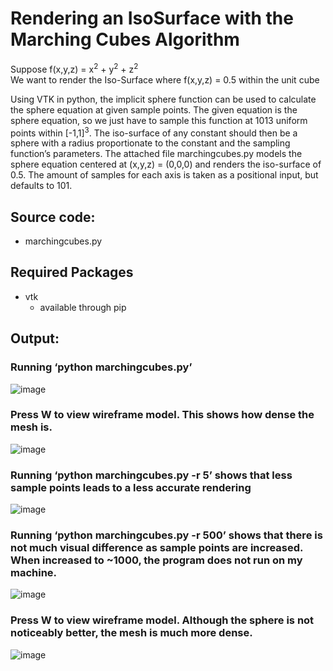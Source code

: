 # Rendering an IsoSurface with the Marching Cubes Algorithm

Suppose f(x,y,z) = x<sup>2</sup> + y<sup>2</sup> + z<sup>2</sup> \
We want to render the Iso-Surface where f(x,y,z) = 0.5 within the unit cube

Using VTK in python, the implicit sphere function can be used to calculate the sphere equation at given sample points. The given equation is the sphere equation, so we just have to sample this function at 1013 uniform points within [-1,1]<sup>3</sup>. The iso-surface of any constant should then be a sphere with a radius proportionate to the constant and the sampling function’s parameters. The attached file marchingcubes.py models the sphere equation centered at (x,y,z) = (0,0,0) and renders the iso-surface of 0.5. The amount of samples for each axis is taken as a positional input, but defaults to 101.

## Source code:
- marchingcubes.py

## Required Packages
- vtk
  - available through pip

## Output:

### Running ‘python marchingcubes.py’
![image](https://github.com/cmm1382/Visualization/assets/148571043/c777d7aa-2954-40bf-9925-3323ba6a610a)

### Press W to view wireframe model. This shows how dense the mesh is.
![image](https://github.com/cmm1382/Visualization/assets/148571043/e0ca3389-2d2f-43c3-9230-2e937204f506)

### Running ‘python marchingcubes.py -r 5’ shows that less sample points leads to a less accurate rendering
![image](https://github.com/cmm1382/Visualization/assets/148571043/63493355-2fc7-46e5-a9d2-c2f9e6c45b4f)

### Running ‘python marchingcubes.py -r 500’ shows that there is not much visual difference as sample points are increased. When increased to ~1000, the program does not run on my machine.
![image](https://github.com/cmm1382/Visualization/assets/148571043/3a7c8727-1b4e-4534-82bf-fe82cfbce10f)

### Press W to view wireframe model. Although the sphere is not noticeably better, the mesh is much more dense.
![image](https://github.com/cmm1382/Visualization/assets/148571043/3d94a9dc-a3e5-4ab0-a36b-a88a1086cd01)
